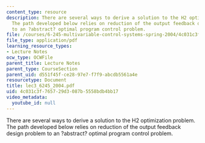 ```yaml
---
content_type: resource
description: There are several ways to derive a solution to the H2 optimization problem.
  The path developed below relies on reduction of the output feedback design problem
  to an ?abstract? optimal program control problem.
file: /courses/6-245-multivariable-control-systems-spring-2004/4c031c3f765729d3087b5558bdb4bb17_lec3_6245_2004.pdf
file_type: application/pdf
learning_resource_types:
- Lecture Notes
ocw_type: OCWFile
parent_title: Lecture Notes
parent_type: CourseSection
parent_uid: d551f45f-ce28-97e7-f7f9-abcdb5561a4e
resourcetype: Document
title: lec3_6245_2004.pdf
uid: 4c031c3f-7657-29d3-087b-5558bdb4bb17
video_metadata:
  youtube_id: null
---
```

There are several ways to derive a solution to the H2 optimization problem. The path developed below relies on reduction of the output feedback design problem to an ?abstract? optimal program control problem.

